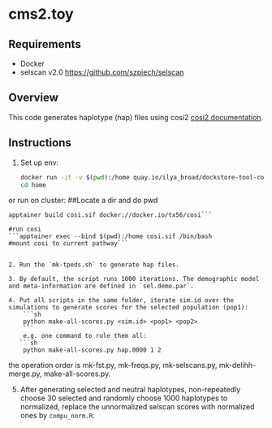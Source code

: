 # cms2.toy

## Requirements
- Docker
- selscan v2.0 https://github.com/szpiech/selscan

## Overview
This code generates haplotype (hap) files using cosi2 [cosi2 documentation](https://software.broadinstitute.org/mpg/cosi2/cosidoc.html).

## Instructions

1. Set up env:
    ```sh
    docker run -it -v $(pwd):/home quay.io/ilya_broad/dockstore-tool-cosi2 /bin/bash
    cd home
    ```
or run on cluster:
##Locate a dir and do pwd
```cd workingdir/
apptainer build cosi.sif docker://docker.io/tx56/cosi```

#run cosi
```apptainer exec --bind $(pwd):/home cosi.sif /bin/bash
#mount cosi to current pathway```

 
2. Run the `mk-tpeds.sh` to generate hap files.

3. By default, the script runs 1000 iterations. The demographic model and meta-information are defined in `sel.demo.par`.

4. Put all scripts in the same folder, iterate sim.id over the simulations to generate scores for the selected population (pop1):
    ```sh
    python make-all-scores.py <sim.id> <pop1> <pop2>
    ```
    e.g. one command to rule them all:
   ```sh
    python make-all-scores.py hap.0000 1 2
   ```
the operation order is mk-fst.py, mk-freqs.py, mk-selscans.py, mk-delihh-merge.py, make-all-scores.py.

5. After generating selected and neutral haplotypes, non-repeatedly choose 30 selected and randomly choose 1000 haplotypes to normalized, replace the unnormalized selscan scores with normalized ones by `compu_norm.R`.
   
